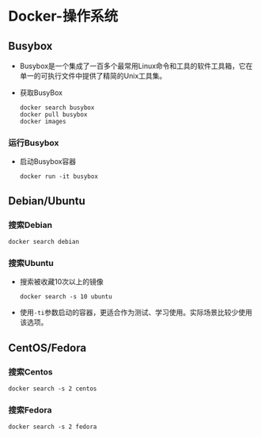 # Docker-操作系统

## Busybox

- Busybox是一个集成了一百多个最常用Linux命令和工具的软件工具箱，它在单一的可执行文件中提供了精简的Unix工具集。

- 获取BusyBox

  ```shell
  docker search busybox
  docker pull busybox
  docker images
  ```

### 运行Busybox

- 启动Busybox容器

  ```shell
  docker run -it busybox
  ```

## Debian/Ubuntu

### 搜索Debian

```shell
docker search debian
```

### 搜索Ubuntu

- 搜索被收藏10次以上的镜像

  ```shell
  docker search -s 10 ubuntu
  ```

- 使用`-ti`参数启动的容器，更适合作为测试、学习使用。实际场景比较少使用该选项。

## CentOS/Fedora

### 搜索Centos

```shell
docker search -s 2 centos
```

### 搜索Fedora

```shell
docker search -s 2 fedora
```



